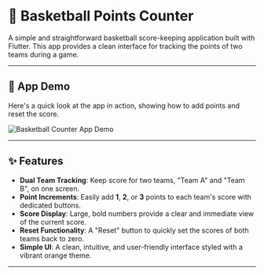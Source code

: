 # 🏀 Basketball Points Counter

A simple and straightforward basketball score-keeping application built with Flutter. This app provides a clean interface for tracking the points of two teams during a game.



---

## 🚀 App Demo

Here's a quick look at the app in action, showing how to add points and reset the score.

![Basketball Counter App Demo](https://drive.google.com/file/d/1tzfJDIp18buN7MVeTd-K0xWb64iO6D-O/view?usp=sharing)

---

## ✨ Features

- **Dual Team Tracking**: Keep score for two teams, "Team A" and "Team B", on one screen.
- **Point Increments**: Easily add **1**, **2**, or **3** points to each team's score with dedicated buttons.
- **Score Display**: Large, bold numbers provide a clear and immediate view of the current score.
- **Reset Functionality**: A "Reset" button to quickly set the scores of both teams back to zero.
- **Simple UI**: A clean, intuitive, and user-friendly interface styled with a vibrant orange theme.

---



